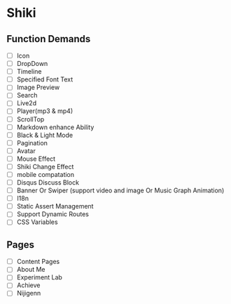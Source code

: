 # Shiki

## Function Demands
- [ ] Icon
- [ ] DropDown
- [ ] Timeline
- [ ] Specified Font Text
- [ ] Image Preview
- [ ] Search
- [ ] Live2d
- [ ] Player(mp3 & mp4)
- [ ] ScrollTop
- [ ] Markdown enhance Ability
- [ ] Black & Light Mode
- [ ] Pagination
- [ ] Avatar
- [ ] Mouse Effect
- [ ] Shiki Change Effect
- [ ] mobile compatation
- [ ] Disqus Discuss Block
- [ ] Banner Or Swiper (support video and image Or Music Graph Animation)
- [ ] I18n
- [ ] Static Assert Management
- [ ] Support Dynamic Routes
- [ ] CSS Variables

## Pages
- [ ] Content Pages
- [ ] About Me
- [ ] Experiment Lab
- [ ] Achieve
- [ ] Nijigenn
